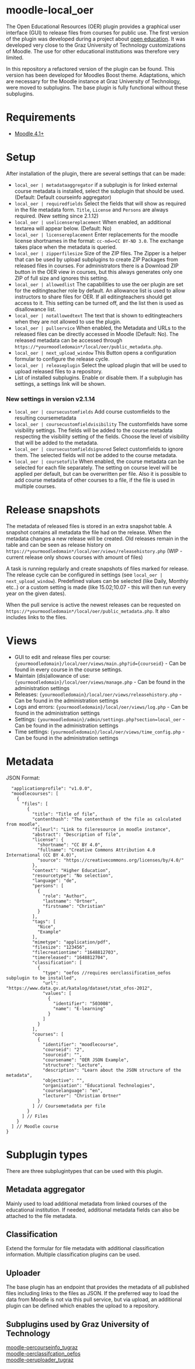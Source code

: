 # moodle-local_oer

The Open Educational Resources (OER) plugin provides a graphical user interface (GUI) to release files from courses for public use.
The first version of the plugin was developed during a project about [open education](https://www.openeducation.at/). It was developed very close to the Graz University of Technology customizations of Moodle. The use for other educational institutions was therefore very limited. 

In this repository a refactored version of the plugin can be found. This version has been developed for Moodles Boost theme. Adaptations, which are necessary for the Moodle instance at Graz University of Technology, were moved to subplugins. The base plugin is fully functional without these subplugins.

# Requirements

* [Moodle 4.1+](https://download.moodle.org/releases/latest/)

# Setup

After installation of the plugin, there are several settings that can be made:

* `local_oer | metadataaggregator` if a subplugin is for linked external course metadata is installed, select the subplugin that should be used. (Default: Default courseinfo aggregator) 
* `local_oer | requiredfields` Select the fields that will show as required in the file metadata form. `Title`, `License` and `Persons` are always required. (New setting since 2.1.12)
* `local_oer | uselicensereplacement` When enabled, an additional textarea will appear below. (Default: No)
* `local_oer | licensereplacement` Enter replacements for the moodle license shortnames in the format: `cc-nd=>CC BY-ND 3.0`. The exchange takes place when the metadata is queried.
* `local_oer | zipperfilesize` Size of the ZIP files. The Zipper is a helper that can be used by upload subplugins to create ZIP Packages from released files in courses. For administrators there is a Download ZIP button in the OER view in courses, but this always generates only one ZIP of full size and ignores this setting.
* `local_oer | allowedlist` The capabilities to use the oer plugin are set for the editingteacher role by default. An allowance list is used to allow instructors to share files for OER. If all editingteachers should get access to it. This setting can be turned off, and the list then is used as disallowance list.
* `local_oer | notallowedtext` The text that is shown to editingteachers when they are not allowed to use the plugin.
* `local_oer | pullservice` When enabled, the Metadata and URLs to the released files can be directly accessed in Moodle (Default: No). The released metadata can be accessed through `https://*yourmoodledomain*/local/oer/public_metadata.php`.
* `local_oer | next_upload_window` This Button opens a configuration formular to configure the release cycle.
* `local_oer | releaseplugin` Select the upload plugin that will be used to upload released files to a repository.
* List of installed subplugins. Enable or disable them. If a subplugin has settings, a settings link will be shown.

### New settings in version v2.1.14

* `local_oer | coursecustomfields` Add course customfields to the resulting coursemetadata
* `local_oer | coursecustomfieldvisibility` The customfields have some visibility settings. The fields will be added to the course metadata respecting the visibility setting of the fields. Choose the level of visibility that will be added to the metadata.
* `local_oer | coursecustomfieldsignored` Select customfields to ignore them. The selected fields will not be added to the course metadata.
* `local_oer | coursetofile` When enabled, the course metadata can be selected for each file separately. The setting on course level will be applied per default, but can be overwritten per file. Also it is possible to add course metadata of other courses to a file, if the file is used in multiple courses.

# Release snapshots

The metadata of released files is stored in an extra snapshot table. A snapshot contains all metadata the file had on the release. When the metadata changes a new release will be created. Old releases remain in the table and can be seen as release history on `https://*yourmoodledomain*/local/oer/views/releasehistory.php` (WIP - current release only shows courses with amount of files)

A task is running regularly and create snapshots of files marked for release. The release cycle can be configured in settings (see `local_oer | next_upload_window`). Predefined values can be selected (like Daily, Monthly etc..) or a custom setting is made (like 15.02;10.07 - this will then run every year on the given dates).

When the pull service is active the newest releases can be requested on `https://*yourmoodledomain*/local/oer/public_metadata.php`. It also includes links to the files.

# Views

* GUI to edit and release files per course: `{yourmoodledomain}/local/oer/views/main.php?id={courseid}` - Can be found in every course in the course settings.
* Maintain (dis)allowance of use: `{yourmoodledomain}/local/oer/views/manage.php` - Can be found in the administration settings
* Releases: `{yourmoodledomain}/local/oer/views/releasehistory.php` - Can be found in the administration settings
* Logs and errors: `{yourmoodledomain}/local/oer/views/log.php` - Can be found in the administration settings
* Settings: `{yourmoodledomain}/admin/settings.php?section=local_oer` - Can be found in the administration settings
* Time settings: `{yourmoodledomain}/local/oer/views/time_config.php` - Can be found in the administration settings
 
# Metadata

JSON Format:

```
  "applicationprofile": "v1.0.0",
  "moodlecourses": [
    {
      "files": [
        {
          "title": "Title of file",
          "contenthash": "The contenthash of the file as calculated from moodle",
          "fileurl": "Link to fileresource in moodle instance",
          "abstract": "Description of file",
          "license": {
            "shortname": "CC BY 4.0",
            "fullname": "Creative Commons Attribution 4.0 International (CC BY 4.0)",
            "source": "https://creativecommons.org/licenses/by/4.0/"
          },
          "context": "Higher Education",
          "resourcetype": "No selection",
          "language": "de",
          "persons": [
            {
              "role": "Author",
              "lastname": "Ortner",
              "firstname": "Christian"
            }
          ],
          "tags": [
            "Nice",
            "Example"
          ],
          "mimetype": "application/pdf",
          "filesize": "123456",
          "filecreationtime": "1648812703",
          "timereleased": "1648812704",
          "classification": [
            {
              "type": "oefos //requires oerclassification_oefos subplugin to be installed",
              "url": "https://www.data.gv.at/katalog/dataset/stat_ofos-2012",
              "values": [
                {
                  "identifier": "503008",
                  "name": "E-learning"
                }
              ]
            }
          ],
          "courses": [
            {
              "identifier": "moodlecourse",
              "courseid": "2",
              "sourceid": "",
              "coursename": "OER JSON Example",
              "structure": "Lecture",
              "description": "Learn about the JSON structure of the metadata",
              "objective": "",
              "organisation": "Educational Technologies",
              "courselanguage": "en",
              "lecturer": "Christian Ortner"
            }
          ] // Coursemetadata per file
        }
      ] // Files
    }
  ] // Moodle course
}
```

# Subplugin types

There are three subplugintypes that can be used with this plugin.

## Metadata aggregator

Mainly used to load additional metadata from linked courses of the educational institution. If needed, additional metadata fields can also be attached to the file metadata.

## Classification

Extend the formular for file metadata with additional classification information. Multiple classification plugins can be used.

## Uploader

The base plugin has an endpoint that provides the metadata of all published files including links to the files as JSON. If the preferred way to load the data from Moodle is not via this pull service, but via upload, an additional plugin can be defined which enables the upload to a repository.

## Subplugins used by Graz University of Technology

[moodle-oercourseinfo_tugraz](https://github.com/llttugraz/moodle-oercourseinfo_tugraz)  
[moodle-oerclassifcation_oefos](https://github.com/llttugraz/moodle-oerclassification_oefos)  
[moodle-oeruploader_tugraz](https://github.com/llttugraz/moodle-oeruploader_tugraz)

